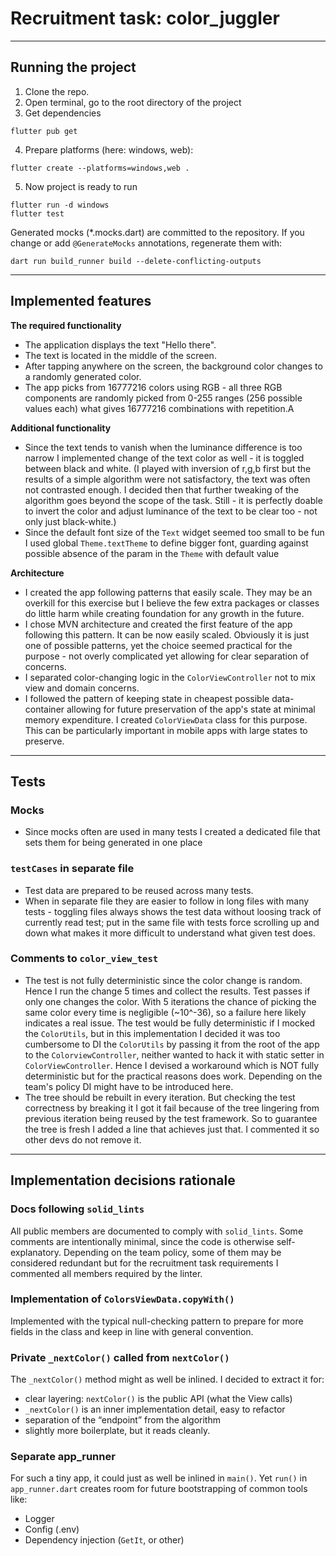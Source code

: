 # Recruitment task: color_juggler

---

## Running the project

1. Clone the repo.
2. Open terminal, go to the root directory of the project
3. Get dependencies

```
flutter pub get
```

4. Prepare platforms (here: windows, web):

```
flutter create --platforms=windows,web .
```

5. Now project is ready to run

```
flutter run -d windows
flutter test
```

Generated mocks (*.mocks.dart) are committed to the repository. If you change or add
`@GenerateMocks` annotations, regenerate them with:

```
dart run build_runner build --delete-conflicting-outputs

```

---

## Implemented features

**The required functionality**

- The application displays the text "Hello there".
- The text is located in the middle of the screen.
- After tapping anywhere on the screen, the background color changes to a randomly generated color.
- The app picks from 16777216 colors using RGB - all three RGB components are randomly picked from
  0-255 ranges (256 possible values each) what gives 16777216 combinations with repetition.A

**Additional functionality**

- Since the text tends to vanish when the luminance difference is too narrow I implemented change of
  the text color as well - it is toggled between black and white. (I played with inversion of r,g,b
  first but the results of a simple algorithm were not satisfactory, the text was often not
  contrasted enough. I decided then that further tweaking of the algorithm goes beyond the scope of
  the task. Still - it is perfectly doable to invert the color and adjust luminance of the text to
  be clear too - not only just black-white.)
- Since the default font size of the `Text` widget seemed too small to be fun I used
  global `Theme.textTheme` to define bigger font, guarding against possible absence of the param in
  the `Theme` with default value

**Architecture**

- I created the app following patterns that easily scale. They may be an overkill for this exercise
  but I believe the few extra packages or classes do little harm while creating foundation for any
  growth in the future.
- I chose MVN architecture and created the first feature of the app following this pattern. It can
  be now easily scaled. Obviously it is just one of possible patterns, yet the choice seemed
  practical for the purpose - not overly complicated yet allowing for clear separation of concerns.
- I separated color-changing logic in the `ColorViewController` not to mix view and domain concerns.
- I followed the pattern of keeping state in cheapest possible data-container allowing for future
  preservation of the app's state at minimal memory expenditure. I created `ColorViewData` class for
  this purpose. This can be particularly important in mobile apps with large states to preserve.

---

## Tests

### Mocks

- Since mocks often are used in many tests I created a dedicated file that sets them for being
  generated in one place

### `testCases` in separate file

- Test data are prepared to be reused across many tests.
- When in separate file they are easier to follow in long files with many tests - toggling files
  always shows the test data without loosing track of currently read test; put in the same file with
  tests force scrolling up and down what makes it more difficult to understand what given test does.

### Comments to `color_view_test`

- The test is not fully deterministic since the color change is random. Hence I run the change 5
  times and collect the results. Test passes if only one changes the color. With 5 iterations
  the chance of picking the same color every time is negligible (~10^-36), so a failure here likely
  indicates a real issue. The test would be fully deterministic if I mocked the `ColorUtils`, but in
  this implementation I decided it was too cumbersome to DI the `ColorUtils` by passing it from the
  root of the app to the `ColorviewController`, neither wanted to hack it with static setter in
  `ColorViewController`. Hence I devised a workaround which is NOT fully deterministic but for the
  practical reasons does work. Depending on the team's policy DI might have to be introduced here.
- The tree should be rebuilt in every iteration. But checking the test correctness by breaking it I
  got it fail because of the tree lingering from previous iteration being reused by the test
  framework. So to guarantee the tree is fresh I added a line that achieves just that. I commented
  it so other devs do not remove it.

---

## Implementation decisions rationale

### Docs following `solid_lints`

All public members are documented to comply with `solid_lints`. Some comments are intentionally
minimal, since the code is otherwise self-explanatory. Depending on the team policy, some of them
may be considered redundant but for the recruitment task requirements I commented all members
required by the linter.

### Implementation of `ColorsViewData.copyWith()`

Implemented with the typical null-checking pattern to prepare for more
fields in the class and keep in line with general convention.

### Private `_nextColor()` called from `nextColor()`

The `_nextColor()` method might as well be inlined. I decided to extract it for:

- clear layering: `nextColor()` is the public API (what the View calls)
- `_nextColor()` is an inner implementation detail, easy to refactor
- separation of the “endpoint” from the algorithm
- slightly more boilerplate, but it reads cleanly.

### Separate app_runner

For such a tiny app, it could just as well be inlined in `main()`. Yet `run()` in `app_runner.dart`
creates room for future bootstrapping of common tools like:

- Logger
- Config (.env)
- Dependency injection (`GetIt`, or other)
